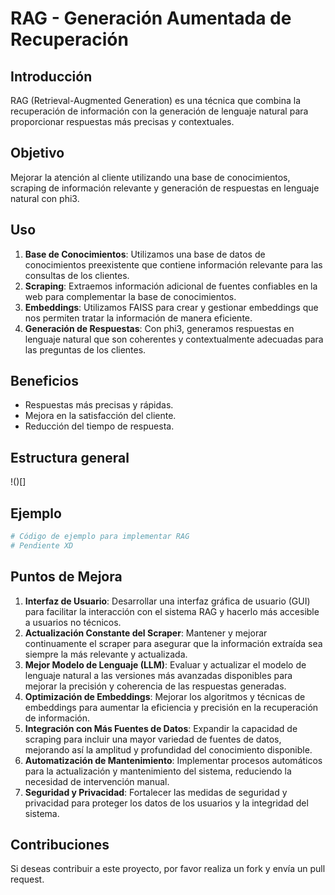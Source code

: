 # RAG - Generación Aumentada de Recuperación

## Introducción
RAG (Retrieval-Augmented Generation) es una técnica que combina la recuperación de información con la generación de lenguaje natural para proporcionar respuestas más precisas y contextuales.

## Objetivo
Mejorar la atención al cliente utilizando una base de conocimientos, scraping de información relevante y generación de respuestas en lenguaje natural con phi3.

## Uso
1. **Base de Conocimientos**: Utilizamos una base de datos de conocimientos preexistente que contiene información relevante para las consultas de los clientes.
2. **Scraping**: Extraemos información adicional de fuentes confiables en la web para complementar la base de conocimientos.
3. **Embeddings**: Utilizamos FAISS para crear y gestionar embeddings que nos permiten tratar la información de manera eficiente.
4. **Generación de Respuestas**: Con phi3, generamos respuestas en lenguaje natural que son coherentes y contextualmente adecuadas para las preguntas de los clientes.

## Beneficios
- Respuestas más precisas y rápidas.
- Mejora en la satisfacción del cliente.
- Reducción del tiempo de respuesta.

## Estructura general 
!()[]

## Ejemplo
```python
# Código de ejemplo para implementar RAG
# Pendiente XD
```

## Puntos de Mejora

1. **Interfaz de Usuario**: Desarrollar una interfaz gráfica de usuario (GUI) para facilitar la interacción con el sistema RAG y hacerlo más accesible a usuarios no técnicos.
2. **Actualización Constante del Scraper**: Mantener y mejorar continuamente el scraper para asegurar que la información extraída sea siempre la más relevante y actualizada.
3. **Mejor Modelo de Lenguaje (LLM)**: Evaluar y actualizar el modelo de lenguaje natural a las versiones más avanzadas disponibles para mejorar la precisión y coherencia de las respuestas generadas.
4. **Optimización de Embeddings**: Mejorar los algoritmos y técnicas de embeddings para aumentar la eficiencia y precisión en la recuperación de información.
5. **Integración con Más Fuentes de Datos**: Expandir la capacidad de scraping para incluir una mayor variedad de fuentes de datos, mejorando así la amplitud y profundidad del conocimiento disponible.
6. **Automatización de Mantenimiento**: Implementar procesos automáticos para la actualización y mantenimiento del sistema, reduciendo la necesidad de intervención manual.
7. **Seguridad y Privacidad**: Fortalecer las medidas de seguridad y privacidad para proteger los datos de los usuarios y la integridad del sistema.

## Contribuciones
Si deseas contribuir a este proyecto, por favor realiza un fork y envía un pull request.
